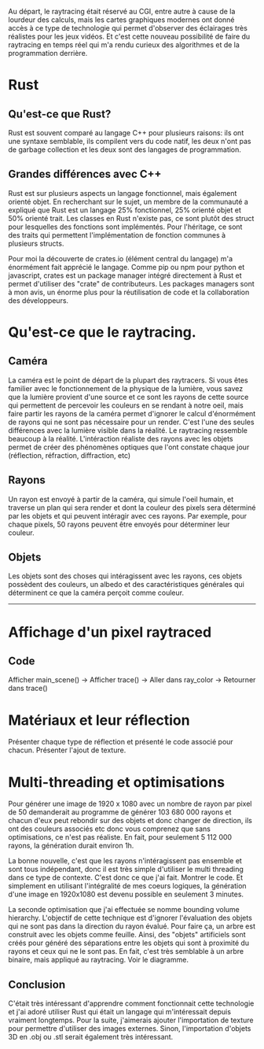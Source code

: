 Au départ, le raytracing était réservé au CGI, entre autre à cause de la lourdeur des calculs, mais les cartes graphiques modernes ont donné accès à ce type de technologie qui permet d'observer des éclairages très réalistes pour les jeux vidéos. Et c'est cette nouveau possibilité de faire du raytracing en temps réel qui m'a rendu curieux des algorithmes et de la programmation derrière.

# Rust

## Qu'est-ce que Rust?

Rust est souvent comparé au langage C++ pour plusieurs raisons: ils ont une syntaxe semblable, ils compilent vers du code natif, les deux n'ont pas de garbage collection et les deux sont des langages de programmation.

## Grandes différences avec C++

Rust est sur plusieurs aspects un langage fonctionnel, mais également orienté objet. En recherchant sur le sujet, un membre de la communauté a expliqué que Rust est un langage 25% fonctionnel, 25% orienté objet et 50% orienté trait. Les classes en Rust n'existe pas, ce sont plutôt des struct pour lesquelles des fonctions sont implémentés. Pour l'héritage, ce sont des traits qui permettent l'implémentation de fonction communes à plusieurs structs.

Pour moi la découverte de crates.io (élément central du langage) m'a énormément fait apprécié le langage. Comme pip ou npm pour python et javascript, crates est un package manager intégré directement à Rust et permet d'utiliser des "crate" de contributeurs. Les packages managers sont à mon avis, un énorme plus pour la réutilisation de code et la collaboration des développeurs.

# Qu'est-ce que le raytracing.

## Caméra

La caméra est le point de départ de la plupart des raytracers. Si vous êtes familier avec le fonctionnement de la physique de la lumière, vous savez que la lumière provient d'une source et ce sont les rayons de cette source
qui permettent de percevoir les couleurs en se rendant à notre oeil, mais faire partir les rayons de la caméra permet d'ignorer le calcul d'énormément de rayons qui ne sont pas nécessaire pour un render. C'est l'une des seules différences
avec la lumière visible dans la réalité. Le raytracing ressemble beaucoup à la réalité. L'intéraction réaliste des rayons avec les objets permet de créer des phénomènes optiques que l'ont constate chaque jour (réflection, réfraction, diffraction, etc)

## Rayons

Un rayon est envoyé à partir de la caméra, qui simule l'oeil humain, et traverse un plan qui sera render et dont la couleur des pixels sera déterminé par les objets et qui peuvent intéragir avec
ces rayons. Par exemple, pour chaque pixels, 50 rayons peuvent être envoyés pour déterminer leur couleur.

## Objets

Les objets sont des choses qui intéragissent avec les rayons, ces objets possèdent des couleurs, un albedo et des caractéristiques générales qui déterminent ce que la caméra perçoit comme couleur.

<hr/>

# Affichage d'un pixel raytraced

## Code

Afficher main_scene() -> Afficher trace() -> Aller dans ray_color -> Retourner dans trace()

# Matériaux et leur réflection

Présenter chaque type de réflection et présenté le code associé pour chacun. Présenter l'ajout de texture.

# Multi-threading et optimisations

Pour générer une image de 1920 x 1080 avec un nombre de rayon par pixel de 50 demanderait au programme de générer 103 680 000 rayons et chacun d'eux peut rebondir sur des objets et donc changer de direction, ils ont des couleurs associés etc donc vous comprenez que sans optimisations, ce n'est pas réaliste. En fait, pour seulement 5 112 000 rayons, la génération durait environ 1h.

La bonne nouvelle, c'est que les rayons n'intéragissent pas ensemble et sont tous indépendant, donc il est très simple d'utiliser le multi threading dans ce type de contexte. C'est donc ce que j'ai fait. Montrer le code. Et simplement en utilisant l'intégralité de mes coeurs logiques, la génération d'une image en 1920x1080 est devenu possible en seulement 3 minutes.

La seconde optimisation que j'ai effectuée se nomme bounding volume hierarchy. L'objectif de cette technique est d'ignorer l'évaluation des objets qui ne sont pas dans la direction du rayon évalué. Pour faire ça, un arbre est construit avec les objets comme feuille. Ainsi, des "objets" artificiels sont créés pour généré des séparations entre les objets qui sont à proximité du rayons et ceux qui ne le sont pas. En fait, c'est très semblable à un arbre binaire, mais appliqué au raytracing. Voir le diagramme.

## Conclusion

C'était très intéressant d'apprendre comment fonctionnait cette technologie et j'ai adoré utiliser Rust qui était un langage qui m'intéressait depuis vraiment longtemps. Pour la suite, j'aimerais ajouter l'importation de texture pour permettre d'utiliser des images externes. Sinon, l'importation d'objets 3D en .obj ou .stl serait également très intéressant.
